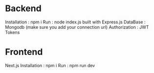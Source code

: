 # Backend

Installation : npm i
Run : node index.js
built with Express.js
DataBase : Mongodb (make sure you add your connection url)
Authorization : JWT Tokens

# Frontend

Next.js
Installation : npm i
Run : npm run dev
